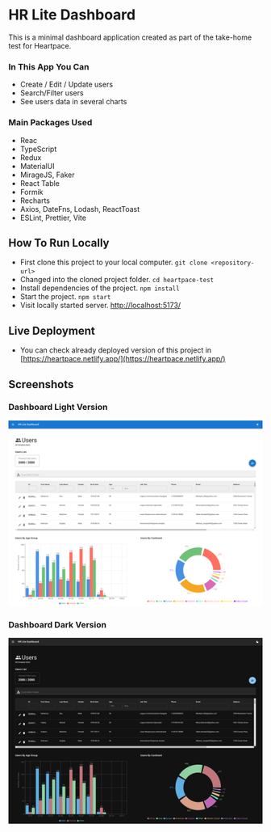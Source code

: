 # HR Lite Dashboard

This is a minimal dashboard application created as part of the take-home test for Heartpace.

### In This App You Can

- Create / Edit / Update users
- Search/Filter users
- See users data in several charts

### Main Packages Used

- Reac
- TypeScript
- Redux
- MaterialUI
- MirageJS, Faker
- React Table
- Formik
- Recharts
- Axios, DateFns, Lodash, ReactToast
- ESLint, Prettier, Vite

## How To Run Locally

- First clone this project to your local computer. `git clone <repository-url>`
- Changed into the cloned project folder. `cd heartpace-test`
- Install dependencies of the project. `npm install`
- Start the project. `npm start`
- Visit locally started server. [http://localhost:5173/](http://localhost:5173/)

## Live Deployment

- You can check already deployed version of this project in [https://heartpace.netlify.app/](https://heartpace.netlify.app/)

## Screenshots

### Dashboard Light Version

<p align="center">
  <img src="resources/Dashboard-Light.png"/>
</p>

### Dashboard Dark Version

<p align="center">
  <img src="resources/Dashboard-Dark.png"/>
</p>
